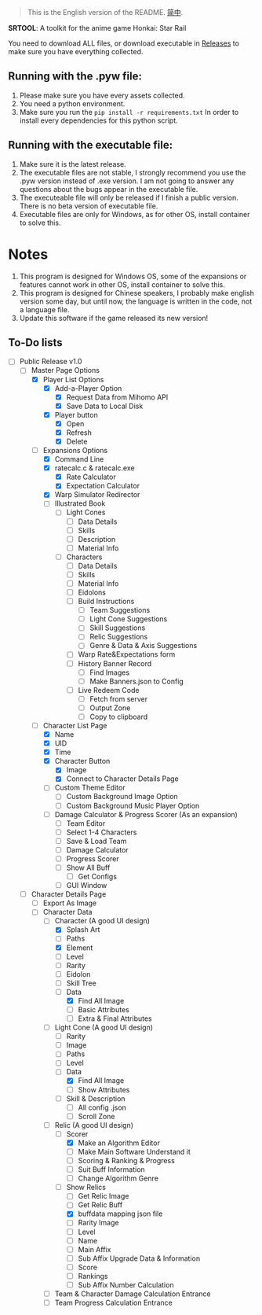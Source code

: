 
>This is the English version of the README. [简中](./README.md).

**SRTOOL**: A toolkit for the anime game Honkai: Star Rail

You need to download ALL files, or download executable in [Releases](https://github.com/Bugstudios/srtool/releases) to make sure you have everything collected.

## Running with the .pyw file:
  1. Please make sure you have every assets collected.
  2. You need a python environment.
  3. Make sure you run the
     `pip install -r requirements.txt`
     In order to install every dependencies for this python script.
     
## Running with the executable file:
  1. Make sure it is the latest release.
  2. The executable files are not stable, I strongly recommend you use the .pyw version instead of .exe version. I am not going to answer any questions about the bugs appear in the executable file.
  3. The executeable file will only be released if I finish a public version. There is no beta version of executable file.
  4. Executable files are only for Windows, as for other OS, install container to solve this.

# Notes
  1. This program is designed for Windows OS, some of the expansions or features cannot work in other OS, install container to solve this.
  2. This program is designed for Chinese speakers, I probably make english version some day, but until now, the language is written in the code, not a language file.
  3. Update this software if the game released its new version!


## To-Do lists
- [ ] Public Release v1.0
	- [ ] Master Page Options
	  - [x] Player List Options
		  - [x] Add-a-Player Option
		    - [x] Request Data from Mihomo API
		    - [x] Save Data to Local Disk
		  - [x] Player button
			  - [x] Open 
			  - [x] Refresh
			  - [x] Delete
	  - [ ] Expansions Options
		  - [x] Command Line
		  - [x] ratecalc.c & ratecalc.exe
			  - [x] Rate Calculator
			  - [x] Expectation Calculator
		  - [x] Warp Simulator Redirector
		  - [ ]   Illustrated Book
			  - [ ] Light Cones
		    	  - [ ] Data Details
		    	  - [ ] Skills
		    	  - [ ] Description
		    	  - [ ] Material Info
			  - [ ] Characters
		    	  - [ ] Data Details
		    	  - [ ] Skills
		    	  - [ ] Material Info
		    	  - [ ] Eidolons
		    	  - [ ] Build Instructions
		    	    - [ ] Team Suggestions
		    	    - [ ] Light Cone Suggestions
		    	    - [ ] Skill Suggestions
		       	    - [ ] Relic Suggestions
		    	    - [ ] Genre & Data & Axis Suggestions
		    	  - [ ] Warp Rate&Expectations form
		    	  - [ ] History Banner Record
		    	    - [ ] Find Images
		    	    - [ ] Make Banners.json to Config
		    	  - [ ] Live Redeem Code
		    	    - [ ] Fetch from server
		    	    - [ ] Output Zone
		    	    - [ ] Copy to clipboard
	  - [ ] Character List Page
	    - [x] Name
	    - [x] UID
	    - [x] Time
	    - [x] Character Button
	      - [x] Image
	      - [x] Connect to Character Details Page
	    - [ ] Custom Theme Editor
	      - [ ] Custom Background Image Option
	      - [ ] Custom Background Music Player Option
	    - [ ] Damage Calculator & Progress Scorer (As an expansion)
	       - [ ] Team Editor
	       - [ ] Select 1-4 Characters
	       - [ ] Save & Load Team
	       - [ ] Damage Calculator
	       - [ ] Progress Scorer
	       - [ ] Show All Buff
	          - [ ] Get Configs
	       - [ ] GUI Window
	- [ ] Character Details Page
	  - [ ] Export As Image
	  - [ ] Character Data
	    - [ ] Character (A good UI design)
	      - [x] Splash Art
	      - [ ] Paths
	      - [x] Element
	      - [ ] Level
	      - [ ] Rarity
	      - [ ] Eidolon
	      - [ ] Skill Tree
	      - [ ] Data
	        - [x] Find All Image
	        - [ ] Basic Attributes
	        - [ ] Extra & Final Attributes
	    - [ ] Light Cone (A good UI design)
	      - [ ] Rarity
	      - [ ] Image
	      - [ ] Paths
	      - [ ] Level
	      - [ ] Data
			 - [x] Find All Image
			 - [ ] Show Attributes
	      - [ ] Skill & Description
	        - [ ] All config .json
	        - [ ] Scroll Zone
	     - [ ] Relic (A good UI design)
	       - [ ] Scorer
	         - [x] Make an Algorithm Editor
	         - [ ] Make Main Software Understand it
	         - [ ] Scoring & Ranking & Progress
	         - [ ] Suit Buff Information
	         - [ ] Change Algorithm Genre
	       - [ ] Show Relics
	         - [ ] Get Relic Image
	         - [ ] Get Relic Buff
	         - [x] buffdata mapping json file
	         - [ ] Rarity Image
	         - [ ] Level
	         - [ ] Name
	         - [ ] Main Affix
	         - [ ] Sub Affix Upgrade Data & Information
	         - [ ] Score
	         - [ ] Rankings
	         - [ ] Sub Affix Number Calculation
	      - [ ] Team & Character Damage Calculation Entrance
	      - [ ] Team Progress Calculation Entrance
